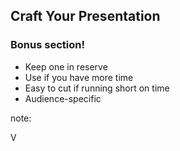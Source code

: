 ## Craft Your Presentation

### Bonus section!

* Keep one in reserve
* Use if you have more time
* Easy to cut if running short on time
* Audience-specific

note:

V
